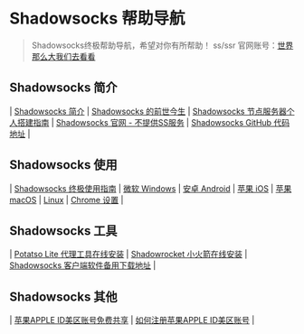 # Shadowsocks 帮助导航

> Shadowsocks终极帮助导航，希望对你有所帮助！
> ss/ssr 官网账号：[世界那么大我们去看看](https://feiji-cloud.github.io)

## Shadowsocks 简介 ##

| [Shadowsocks 简介](https://feiji-help.github.io/shadowsocks/whats-shadowsocks.html) | [Shadowsocks 的前世今生](https://feiji-help.github.io/shadowsocks/Shadowsocks-wiki.html) | [Shadowsocks 节点服务器个人搭建指南](https://feiji-help.github.io/shadowsocks/Shadowsocks-server.html) | [Shadowsocks 官网 - 不提供SS服务](https://shadowsocks.org/) | [Shadowsocks GitHub 代码地址](https://github.com/shadowsocks) | 

## Shadowsocks 使用 ##

| [Shadowsocks 终极使用指南](https://feiji-help.github.io/shadowsocks/) | [微软 Windows](https://feiji-help.github.io/shadowsocks/windows.html) | [ 安卓 Android](https://feiji-help.github.io/shadowsocks/Android.html) | [苹果 iOS](https://feiji-help.github.io/shadowsocks/ios.html) | [ 苹果 macOS](https://feiji-help.github.io/shadowsocks/mac.html) | [Linux](https://feiji-help.github.io/shadowsocks/linux.html) | [Chrome 设置](https://feiji-help.github.io/shadowsocks/Chrome.html) | 

## Shadowsocks 工具 ##

| [Potatso Lite 代理工具在线安装](https://feiji-help.github.io/Potatso-Lite) | [Shadowrocket 小火箭在线安装](https://feiji-help.github.io/ios) | [Shadowsocks 客户端软件备用下载地址](https://feiji-help.github.io/shadowsocks/download.html) | 

## Shadowsocks 其他 ##

| [苹果APPLE ID美区账号免费共享](https://feiji-help.github.io/shadowsocks/appleid.html) | [如何注册苹果APPLE ID美区账号](https://feiji-help.github.io/shadowsocks/apple-id.html) | 
